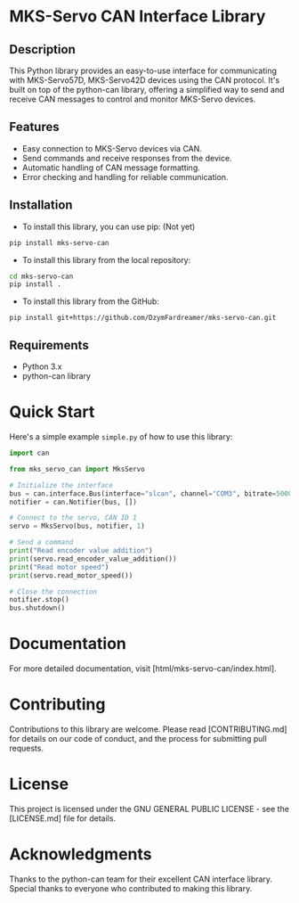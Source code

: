 # MKS-Servo CAN Interface Library

## Description

This Python library provides an easy-to-use interface for communicating with MKS-Servo57D, MKS-Servo42D devices using the CAN protocol. It's built on top of the python-can library, offering a simplified way to send and receive CAN messages to control and monitor MKS-Servo devices.

## Features
- Easy connection to MKS-Servo devices via CAN.
- Send commands and receive responses from the device.
- Automatic handling of CAN message formatting.
- Error checking and handling for reliable communication.

## Installation
- To install this library, you can use pip: (Not yet)

```bash
pip install mks-servo-can
```

- To install this library from the local repository:

```bash
cd mks-servo-can
pip install .
```

- To install this library from the GitHub:
```
pip install git+https://github.com/DzymFardreamer/mks-servo-can.git
```

## Requirements
- Python 3.x
- python-can library

# Quick Start
Here's a simple example `simple.py` of how to use this library:

```python
import can

from mks_servo_can import MksServo

# Initialize the interface
bus = can.interface.Bus(interface="slcan", channel="COM3", bitrate=500000)
notifier = can.Notifier(bus, [])

# Connect to the servo, CAN ID 1
servo = MksServo(bus, notifier, 1)

# Send a command
print("Read encoder value addition")
print(servo.read_encoder_value_addition())
print("Read motor speed")
print(servo.read_motor_speed())

# Close the connection
notifier.stop()
bus.shutdown()
```

# Documentation
For more detailed documentation, visit [html/mks-servo-can/index.html].

# Contributing
Contributions to this library are welcome. Please read [CONTRIBUTING.md] for details on our code of conduct, and the process for submitting pull requests.

# License
This project is licensed under the GNU GENERAL PUBLIC LICENSE - see the [LICENSE.md] file for details.

# Acknowledgments
Thanks to the python-can team for their excellent CAN interface library.
Special thanks to everyone who contributed to making this library.
